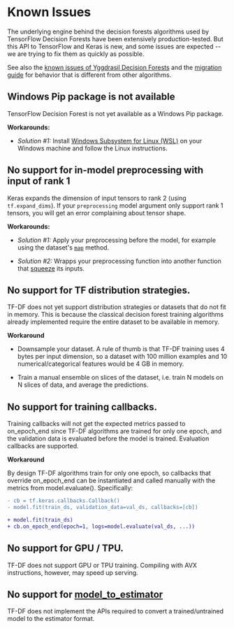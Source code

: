 # Known Issues

The underlying engine behind the decision forests algorithms used by TensorFlow
Decision Forests have been extensively production-tested. But this API to
TensorFlow and Keras is new, and some issues are expected -- we are trying to
fix them as quickly as possible.

See also the
[known issues of Yggdrasil Decision Forests](https://github.com/google/yggdrasil-decision-forests/documentation/known_issues.md)
and the [migration guide](migration.md) for behavior that is different from
other algorithms.

## Windows Pip package is not available

TensorFlow Decision Forest is not yet available as a Windows Pip package.

**Workarounds:**

-   *Solution #1:* Install
    [Windows Subsystem for Linux (WSL)](https://en.wikipedia.org/wiki/Windows_Subsystem_for_Linux)
    on your Windows machine and follow the Linux instructions.

## No support for in-model preprocessing with input of rank 1

Keras expands the dimension of input tensors to rank 2 (using `tf.expand_dims`).
If your `preprocessing` model argument only support rank 1 tensors, you will get
an error complaining about tensor shape.

**Workarounds:**

-   *Solution #1:* Apply your preprocessing before the model, for example using
    the dataset's
    [`map`](https://www.tensorflow.org/api_docs/python/tf/data/Dataset#map)
    method.

-   *Solution #2:* Wrapps your preprocessing function into another function that
    [squeeze](https://www.tensorflow.org/api_docs/python/tf/squeeze) its inputs.

## No support for TF distribution strategies.

TF-DF does not yet support distribution strategies or datasets that do not fit
in memory. This is because the classical decision forest training algorithms
already implemented require the entire dataset to be available in memory.

**Workaround**

* Downsample your dataset. A rule of thumb is that TF-DF training
uses 4 bytes per input dimension, so a dataset with 100 million examples and 10
numerical/categorical features would be 4 GB in memory.

* Train a manual ensemble on slices of the dataset, i.e. train N models on N
slices of data, and average the predictions.

## No support for training callbacks.

Training callbacks will not get the expected metrics passed to on_epoch_end
since TF-DF algorithms are trained for only one epoch, and the validation
data is evaluated before the model is trained. Evaluation callbacks are
supported.

**Workaround**

By design TF-DF algorithms train for only one epoch, so callbacks that override
on_epoch_end can be instantiated and called manually with the metrics from
model.evaluate(). Specifically:

```diff {.bad}
- cb = tf.keras.callbacks.Callback()
- model.fit(train_ds, validation_data=val_ds, callbacks=[cb])
```

```diff {.good}
+ model.fit(train_ds)
+ cb.on_epoch_end(epoch=1, logs=model.evaluate(val_ds, ...))
```

## No support for GPU / TPU.

TF-DF does not support GPU or TPU training. Compiling with AVX instructions,
however, may speed up serving.

## No support for [model_to_estimator](https://www.tensorflow.org/api_docs/python/tf/keras/estimator/model_to_estimator)

TF-DF does not implement the APIs required to convert a trained/untrained model
to the estimator format.
